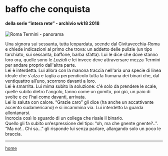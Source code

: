 # baffo che conquista  

#### della serie “intera rete” - archivio wk18 2018  
![](https://drive.google.com/uc?id=1owT0l9Jc4Dkm-WIkWv5S50khAUWRyAW4 "Roma Termini - panorama" ) 
<!--- /interarete107.png  --->  

Una signora sui sessanta, tutta leopardata, scende dal Civitavecchia-Roma e chiede indicazioni al primo che trova: un addetto delle pulizie (un tipo tarchiato, sui sessanta, baffone, barba sfatta). Lui le dice che dove stanno loro ora, quelle sono le *Laziali* e lei invece deve attraversare mezza Termini per andare proprio dall'altra parte.  
Lei è interdetta. Lui allora con la manona traccia nell'aria una specie di linea ideale che s'alza e taglia a perpendicolo tutta la fiumana dei binari che, dal ventiquattro all’uno, scorrono davanti a loro.  
Lei è smarrita. Lui mima subito la soluzione: c'è solo da prendere le scale, quelle subito dietro l'angolo, fanno come un gomito, poi giù, un paio di svolte e ce l'hai come davanti, arrivata.  
Lei lo saluta con calore. “Grazie caro” gli dice (ha anche un accattivante accento sudamericano) e si incammina via. Lui interdetto la guarda allontanarsi.  
Incrocia così lo sguardo di un collega che risale il binario.  
Quello gli fa subito un’espressione del tipo: “oh, ma che gnente gnente?..”.  “Ma no!.. Chi sa...” gli risponde lui senza parlare, allargando solo un poco le braccia.   

---  
[home](/interarete.md)  